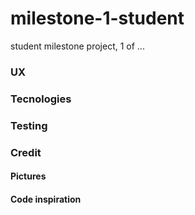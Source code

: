 # milestone-1-student
student milestone project, 1 of ... 


### UX

### Tecnologies

### Testing 

### Credit
#### Pictures
#### Code inspiration 
